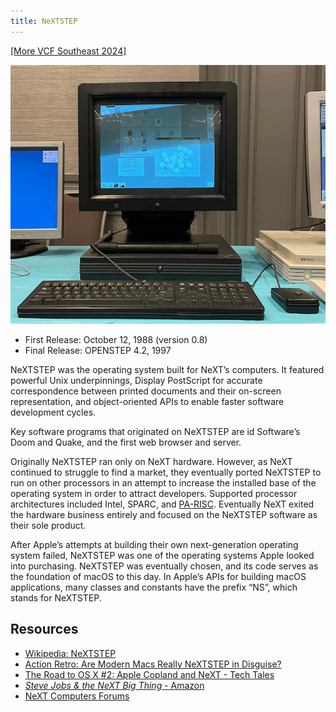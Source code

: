 ```yaml
---
title: NeXTSTEP
---
```


[[More VCF Southeast 2024]](/computers/vcfse2024)

<img src="/img/vcfse2024/nextstation-nextstep-molecule.jpg" alt="A NeXTstation running NeXTSTEP 3.3" class="computer-pic" />

- First Release: October 12, 1988 (version 0.8)
- Final Release: OPENSTEP 4.2, 1997

NeXTSTEP was the operating system built for NeXT’s computers. It featured powerful Unix underpinnings, Display PostScript for accurate correspondence between printed documents and their on-screen representation, and object-oriented APIs to enable faster software development cycles.

Key software programs that originated on NeXTSTEP are id Software’s Doom and Quake, and the first web browser and server.

Originally NeXTSTEP ran only on NeXT hardware. However, as NeXT continued to struggle to find a market, they eventually ported NeXTSTEP to run on other processors in an attempt to increase the installed base of the operating system in order to attract developers. Supported processor architectures included Intel, SPARC, and [PA-RISC](./hp-model-712-100). Eventually NeXT exited the hardware business entirely and focused on the NeXTSTEP software as their sole product.

After Apple’s attempts at building their own next-generation operating system failed, NeXTSTEP was one of the operating systems Apple looked into purchasing. NeXTSTEP was eventually chosen, and its code serves as the foundation of macOS to this day. In Apple’s APIs for building macOS applications, many classes and constants have the prefix “NS”, which stands for NeXTSTEP.

## Resources

- [Wikipedia: NeXTSTEP](https://en.wikipedia.org/wiki/NeXTSTEP)
- [Action Retro: Are Modern Macs Really NeXTSTEP in Disguise?](https://youtu.be/HyitnJQRvu0)
- [The Road to OS X #2: Apple Copland and NeXT - Tech Tales](https://overcast.fm/+wCpzWVZXA)
- [_Steve Jobs &amp; the NeXT Big Thing_ - Amazon](https://www.amazon.com/Steve-Jobs-NeXT-Big-Thing-ebook/dp/B006VOM5V6/ref=sr_1_1?crid=XLFMUCGXLO32&dib=eyJ2IjoiMSJ9.WTHA7TY2KRxzHoPgErbOTnQay338HOyGyL7aU2M4x8rzy9zkgFsLAbcTD4cEpPwYlGlEVe73tIod2TJIbxJNeq34w1X2Z-7tkuU4JauBXfrLa7D12hKEJmcp81AHlGcPQNIaF2jhCHI-Wqt4RD8fo9Xc0ac0b190FoZ6i8OmNltrqk9zxS2v2TZdf0vbiq1A.-MksYU-A_vb-SKjbCFJcXF0taG5le7nV11HqgbGpmR0&dib_tag=se&keywords=steve+jobs+and+the+next+big+thing&qid=1720894864&sprefix=steve+jobs+and+the+next+big%2Caps%2C271&sr=8-1)
- [NeXT Computers Forums](https://www.nextcomputers.org/forums/index.php)
